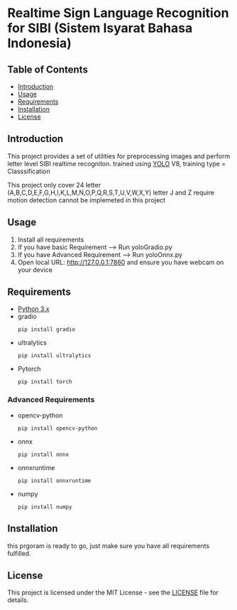 # Realtime Sign Language Recognition for SIBI (Sistem Isyarat Bahasa Indonesia)

## Table of Contents

- [Introduction](#introduction)
- [Usage](#usage)
- [Requirements](#requirements)
- [Installation](#installation)
- [License](#license)

## Introduction

This project provides a set of utilities for preprocessing images and perform letter level SIBI realtime recogniton.
trained using [YOLO](https://github.com/ultralytics/ultralytics) V8, training type = Classsification

This project only cover 24 letter (A,B,C,D,E,F,G,H,I,K,L,M,N,O,P,Q,R,S,T,U,V,W,X,Y)
letter J and Z require motion detection cannot be implemeted in this project

## Usage

1. Install all requirements
2. If you have basic Requirement --> Run yoloGradio.py
3. If you have Advanced Requirement --> Run yoloOnnx.py
4. Open local URL: http://127.0.0.1:7860 and ensure you have webcam on your device

## Requirements

- [Python 3.x](https://www.python.org/)
- gradio
  ```cli
  pip install gradio
  ```
- ultralytics
  ```cli
  pip install ultralytics
  ```
- Pytorch
  ```cli
  pip install torch
  ```

### Advanced Requirements

- opencv-python
  ```cli
  pip install opencv-python
  ```
- onnx
  ```cli
  pip install onnx
  ```
- onnxruntime
  ```cli
  pip install onnxruntime
  ```
- numpy
  ```cli
  pip install numpy
  ```

## Installation

this prgoram is ready to go, just make sure you have all requirements fulfilled.

## License

This project is licensed under the MIT License - see the [LICENSE](LICENSE) file for details.
